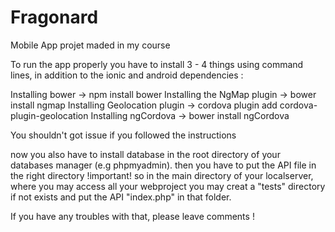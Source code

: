 # Fragonard
Mobile App projet maded in my course

To run the app properly you have to install 3 - 4 things using command lines, in addition to the ionic and android dependencies :

Installing bower -> npm install bower
Installing the NgMap plugin -> bower install ngmap
Installing Geolocation plugin -> cordova plugin add cordova-plugin-geolocation
Installing ngCordova -> bower install ngCordova

You shouldn't got issue if you followed the instructions

now you also have to install database in the root directory of your databases manager (e.g phpmyadmin).
then you have to put the API file in the right directory !important! so in the main directory of your localserver, where you may access all your webproject you may creat a "tests" directory if not exists and put the API "index.php" in that folder.

If you have any troubles with that, please leave comments !
